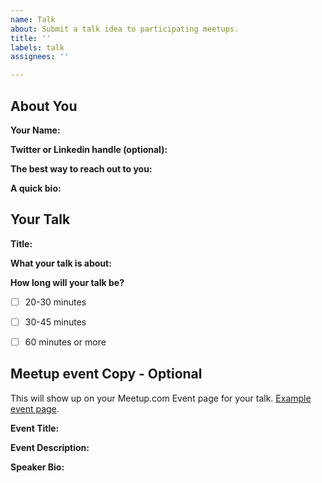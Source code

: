 ```yaml
---
name: Talk
about: Submit a talk idea to participating meetups.
title: ''
labels: talk
assignees: ''

---
```


## About You

**Your Name:**

**Twitter or Linkedin handle (optional):** 

**The best way to reach out to you:**

**A quick bio:**

## Your Talk

**Title:**

**What your talk is about:**


**How long will your talk be?**
- [ ] 20-30 minutes
- [ ] 30-45 minutes
- [ ] 60 minutes or more


## Meetup event Copy - Optional
This will show up on your Meetup.com Event page for your talk. [Example event page](https://www.meetup.com/new-york-code-coffee/events/293109456/).

**Event Title:**   
  
**Event Description:**  

**Speaker Bio:**

